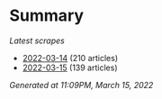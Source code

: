 # Summary
*Latest scrapes*
* [2022-03-14](https://github.com/nuuuwan/news_lk/blob/data/news_lk.2022-03-14.json) (210 articles)
* [2022-03-15](https://github.com/nuuuwan/news_lk/blob/data/news_lk.2022-03-15.json) (139 articles)

*Generated at 11:09PM, March 15, 2022*
